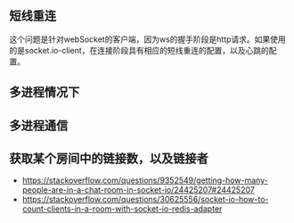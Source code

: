 ## 短线重连
这个问题是针对webSocket的客户端，因为ws的握手阶段是http请求。如果使用的是socket.io-client，在连接阶段具有相应的短线重连的配置，以及心跳的配置。
## 多进程情况下
## 多进程通信
## 获取某个房间中的链接数，以及链接者
* https://stackoverflow.com/questions/9352549/getting-how-many-people-are-in-a-chat-room-in-socket-io/24425207#24425207
* https://stackoverflow.com/questions/30625556/socket-io-how-to-count-clients-in-a-room-with-socket-io-redis-adapter
